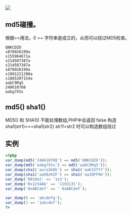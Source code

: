 ![](http://ww1.sinaimg.cn/large/b12bdb25ly1ftogtt8qcsj216m13gdvk.jpg)
## md5碰撞。  
根据==用法，0 == 字符串是成立的，从而可以绕过MD5检查。
```
QNKCDZO 
s878926199a 
s155964671a 
s214587387a 
s214587387a 
s878926199a 
s1091221200a 
s1885207154a 
aabC9RqS 
240610708 
aabg7XSs 
```
## md5() sha1()
 MD5() 和 SHA1() 不能处理数组,PHP中会返回 false 构造sha1(str1)===sha1(str2) str1!=str2 时可以构造数组绕过

## 实例
```php
<?php  
var_dump(md5('240610708') == md5('QNKCDZO'));  
var_dump(md5('aabg7XSs') == md5('aabC9RqS'));  
var_dump(sha1('aaroZmOk') == sha1('aaK1STfY'));  
var_dump(sha1('aaO8zKZF') == sha1('aa3OFF9m'));  
var_dump('0010e2' == '1e3');  
var_dump('0x1234Ab' == '1193131');  
var_dump('0xABCdef' == ' 0xABCdef');  
  
var_dump(0 == 'abcdefg');  
var_dump(1 == '1abcdef');  
?>
```
<!--stackedit_data:
eyJoaXN0b3J5IjpbLTYwNjE3MjYxMiw5ODQxOTUyMTMsLTEwMz
E4ODAyNjldfQ==
-->